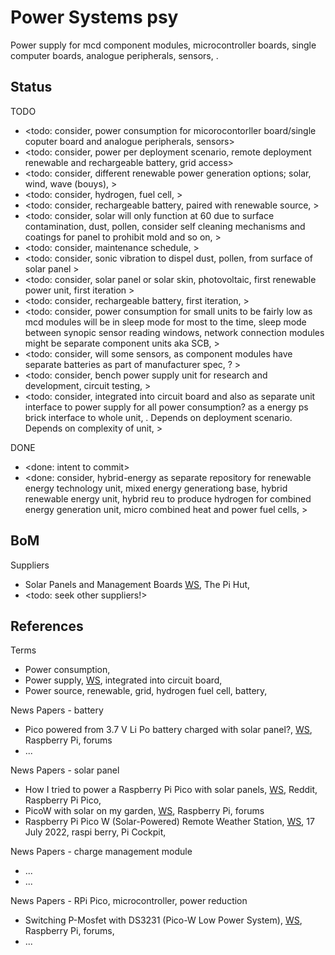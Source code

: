 # Power Systems psy

Power supply for mcd component modules, microcontroller boards, single computer boards, analogue peripherals, sensors, . 

## Status

TODO
* <todo: consider, power consumption for micorocontorller board/single coputer board and analogue peripherals, sensors>
* <todo: consider, power per deployment scenario, remote deployment renewable and rechargeable battery, grid access>
* <todo: consider, different renewable power generation options; solar, wind, wave (bouys), >
* <todo: consider, hydrogen, fuel cell, >
* <todo: consider, rechargeable battery, paired with renewable source, >
* <todo: consider, solar will only function at 60 due to surface contamination, dust, pollen, consider self cleaning mechanisms and coatings for panel to prohibit mold and so on, >
* <todo: consider, maintenance schedule, >
* <todo: consider, sonic vibration to dispel dust, pollen, from surface of solar panel >
* <todo: consider, solar panel or solar skin, photovoltaic, first renewable power unit, first iteration >
* <todo: consider, rechargeable battery, first iteration, >
* <todo: consider, power consumption for small units to be fairly low as mcd modules will be in sleep mode for most to the time, sleep mode between synopic sensor reading windows, network connection modules might be separate component units aka SCB,  >
* <todo: consider, will some sensors, as component modules have separate batteries as part of manufacturer spec, ? >
* <todo: consider, bench power supply unit for research and development, circuit testing,  >
* <todo: consider, integrated into circuit board and also as separate unit interface to power supply for all power consumption? as a energy ps brick interface to whole unit, . Depends on deployment scenario. Depends on complexity of unit, >

DONE
* <done: intent to commit>
* <done: consider, hybrid-energy as separate repository for renewable energy technology unit, mixed energy generationg base, hybrid renewable energy unit, hybrid reu to produce hydrogen for combined energy generation unit, micro combined heat and power fuel cells, >

## BoM

Suppliers
* Solar Panels and Management Boards [WS](https://thepihut.com/collections/solar-panels-and-management-boards), The Pi Hut, 
* <todo: seek other suppliers!>

## References

Terms
* Power consumption, 
* Power supply, [WS](https://en.wikipedia.org/wiki/Power_supply), integrated into circuit board,   
* Power source, renewable, grid, hydrogen fuel cell, battery, 

News Papers - battery
* Pico powered from 3.7 V Li Po battery charged with solar panel?, [WS](https://forums.raspberrypi.com/viewtopic.php?t=305398), Raspberry Pi, forums
* ...

News Papers - solar panel
* How I tried to power a Raspberry Pi Pico with solar panels, [WS](https://www.reddit.com/r/raspberrypipico/comments/14v1c0x/how_i_tried_to_power_a_raspberry_pi_pico_with/?rdt=53180), Reddit, Raspberry Pi Pico, 
* PicoW with solar on my garden, [WS](https://forums.raspberrypi.com/viewtopic.php?t=338235), Raspberry Pi, forums
*  Raspberry Pi Pico W (Solar-Powered) Remote Weather Station, [WS](https://picockpit.com/raspberry-pi/raspberry-pi-pico-w-remote-weather-station/), 17 July 2022, raspi berry, Pi Cockpit, 

News Papers - charge management module
* ...
* ...

News Papers - RPi Pico, microcontroller, power reduction
* Switching P-Mosfet with DS3231 (Pico-W Low Power System), [WS](https://forums.raspberrypi.com/viewtopic.php?t=351661), Raspberry Pi, forums, 
* ...

